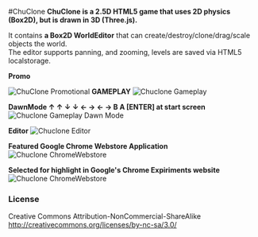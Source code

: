 #ChuClone
**ChuClone is a 2.5D HTML5 game that uses 2D physics (Box2D), but is drawn in 3D (Three.js).**  
  
It contains **a Box2D WorldEditor** that can create/destroy/clone/drag/scale objects the world.  
The editor supports panning, and zooming, levels are saved via HTML5 localstorage.  


**Promo**

![ChuClone Promotional](http://farm7.staticflickr.com/6165/6266825111_7fe4f0921a_b.jpg "")
**GAMEPLAY**
![Chuclone Gameplay](http://farm8.staticflickr.com/7178/6833542150_46f860e689_b.jpg "")

**DawnMode ↑ ↑ ↓ ↓ ← → ← → B A [ENTER] at start screen**
![Chuclone Gameplay Dawn Mode](http://farm7.staticflickr.com/6090/6088316464_a97820fe20_b.jpg "")  

**Editor**
![Chuclone Editor](http://farm7.staticflickr.com/6011/5988991660_d7941334c2_b.jpg "")

**Featured Google Chrome Webstore Application**
![Chuclone ChromeWebstore](http://farm8.staticflickr.com/7181/6833508004_6ac3367f65_b.jpg "")

**Selected for highlight in Google's Chrome Expiriments website**
![Chuclone ChromeWebstore](http://farm8.staticflickr.com/7068/6833512520_c8a08106a1_b.jpg "")

### License
Creative Commons Attribution-NonCommercial-ShareAlike
http://creativecommons.org/licenses/by-nc-sa/3.0/